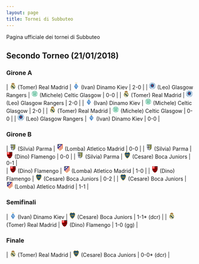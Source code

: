 ```yaml
---
layout: page
title: Tornei di Subbuteo
---
```


Pagina ufficiale dei tornei di Subbuteo


## Secondo Torneo (21/01/2018)

### Girone A

| <img src="/thumb/real.png" width="18"> (Tomer) Real Madrid | <img src="/thumb/dinamo.png" width="18"> (Ivan) Dinamo Kiev    | 2-0 |
| <img src="/thumb/rangers.png" width="18"> (Leo) Glasgow Rangers | <img src="/thumb/celtic.png" width="18"> (Michele) Celtic Glasgow   | 0-0 |
| <img src="/thumb/real.png" width="18"> (Tomer) Real Madrid | <img src="/thumb/rangers.png" width="18"> (Leo) Glasgow Rangers    | 2-0 |
| <img src="/thumb/dinamo.png" width="18"> (Ivan) Dinamo Kiev | <img src="/thumb/celtic.png" width="18"> (Michele) Celtic Glasgow  | 2-0 |
| <img src="/thumb/real.png" width="18"> (Tomer) Real Madrid | <img src="/thumb/celtic.png" width="18"> (Michele) Celtic Glasgow | 0-0 |
| <img src="/thumb/rangers.png" width="18"> (Leo) Glasgow Rangers | <img src="/thumb/dinamo.png" width="18"> (Ivan) Dinamo Kiev      | 0-0 |

### Girone B

| <img src="/thumb/parma.png" width="18"> (Silvia) Parma | <img src="/thumb/atletico.png" width="18"> (Lomba) Atletico Madrid   | 0-0 |
| <img src="/thumb/parma.png" width="18"> (Silvia) Parma | <img src="/thumb/flamengo.png" width="18"> (Dino) Flamengo    | 0-0 |
| <img src="/thumb/parma.png" width="18"> (Silvia) Parma | <img src="/thumb/boca.png" width="18"> (Cesare) Boca Juniors  | 0-1 |	
| <img src="/thumb/flamengo.png" width="18"> (Dino) Flamengo | <img src="/thumb/atletico.png" width="18"> (Lomba) Atletico Madrid     | 1-0 |
| <img src="/thumb/flamengo.png" width="18"> (Dino) Flamengo | <img src="/thumb/boca.png" width="18"> (Cesare) Boca Juniors    | 0-2 |
| <img src="/thumb/boca.png" width="18"> (Cesare) Boca Juniors | <img src="/thumb/atletico.png" width="18"> (Lomba) Atletico Madrid   | 1-1 |

### Semifinali

| <img src="/thumb/dinamo.png" width="18"> (Ivan) Dinamo Kiev | <img src="/thumb/boca.png" width="18"> (Cesare) Boca Juniors | 1-1* (dcr) |
| <img src="/thumb/real.png" width="18"> (Tomer) Real Madrid | <img src="/thumb/flamengo.png" width="18"> (Dino) Flamengo  | 1-0 (gg)  |

### Finale

| <img src="/thumb/real.png" width="18"> (Tomer) Real Madrid | <img src="/thumb/boca.png" width="18"> (Cesare) Boca Juniors | 0-0* (dcr) |


